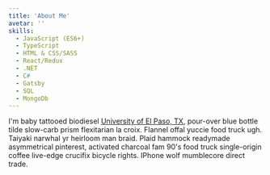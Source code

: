 ```yaml
---
title: 'About Me'
avetar: ''
skills:
  - JavaScript (ES6+)
  - TypeScript
  - HTML & CSS/SASS
  - React/Redux
  - .NET
  - C#
  - Gatsby
  - SQL
  - MongoDb
---
```


I'm baby tattooed biodiesel [University of El Paso, TX](https://www.utep.edu/), pour-over blue bottle tilde slow-carb prism flexitarian la croix. Flannel offal yuccie food truck ugh. Taiyaki narwhal yr heirloom man braid. Plaid hammock readymade asymmetrical pinterest, activated charcoal fam 90's food truck single-origin coffee live-edge crucifix bicycle rights. IPhone wolf mumblecore direct trade.
